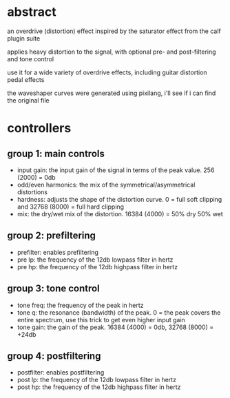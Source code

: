 # abstract

an overdrive (distortion) effect inspired by the saturator effect from the calf plugin suite

applies heavy distortion to the signal, with optional pre- and post-filtering and tone control

use it for a wide variety of overdrive effects, including guitar distortion pedal effects

the waveshaper curves were generated using pixilang, i'll see if i can find the original file

# controllers

## group 1: main controls

- input gain: the input gain of the signal in terms of the peak value. 256 (2000) = 0db
- odd/even harmonics: the mix of the symmetrical/asymmetrical distortions
- hardness: adjusts the shape of the distortion curve. 0 = full soft clipping and 32768 (8000) = full hard clipping
- mix: the dry/wet mix of the distortion. 16384 (4000) = 50% dry 50% wet

## group 2: prefiltering

- prefilter: enables prefiltering
- pre lp: the frequency of the 12db lowpass filter in hertz
- pre hp: the frequency of the 12db highpass filter in hertz

## group 3: tone control

- tone freq: the frequency of the peak in hertz
- tone q: the resonance (bandwidth) of the peak. 0 = the peak covers the entire spectrum, use this trick to get even higher input gain
- tone gain: the gain of the peak. 16384 (4000) = 0db, 32768 (8000) = +24db

## group 4: postfiltering

- postfilter: enables postfiltering
- post lp: the frequency of the 12db lowpass filter in hertz
- post hp: the frequency of the 12db highpass filter in hertz
